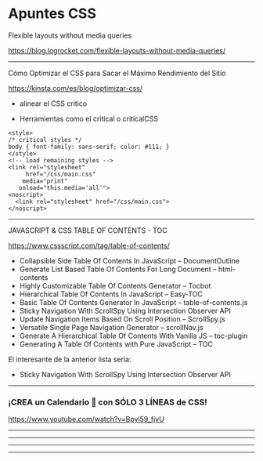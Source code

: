 # Apuntes CSS

Flexible layouts without media queries

https://blog.logrocket.com/flexible-layouts-without-media-queries/

___

Cómo Optimizar el CSS para Sacar el Máximo Rendimiento del Sitio

https://kinsta.com/es/blog/optimizar-css/


- alinear el CSS critico

- Herramientas como el critical o criticalCSS

~~~
<style>
/* critical styles */
body { font-family: sans-serif; color: #111; }
</style>
<!-- load remaining styles -->
<link rel="stylesheet" 
     href="/css/main.css"
    media="print" 
   onload="this.media='all'">
<noscript>
  <link rel="stylesheet" href="/css/main.css">
</noscript>
~~~



___

JAVASCRIPT & CSS TABLE OF CONTENTS - TOC

https://www.cssscript.com/tag/table-of-contents/

- Collapsible Side Table Of Contents In JavaScript – DocumentOutline
- Generate List Based Table Of Contents For Long Document – html-contents
- Highly Customizable Table Of Contents Generator – Tocbot
- Hierarchical Table Of Contents In JavaScript – Easy-TOC
- Basic Table Of Contents Generator In JavaScript – table-of-contents.js
- Sticky Navigation With ScrollSpy Using Intersection Observer API
- Update Navigation Items Based On Scroll Position – ScrollSpy.js
- Versatile Single Page Navigation Generator – scrollNav.js
- Generate A Hierarchical Table Of Contents With Vanilla JS – toc-plugin
- Generating A Table Of Contents with Pure JavaScript – TOC


El interesante de la anterior lista seria:

- Sticky Navigation With ScrollSpy Using Intersection Observer API



___

### ¡CREA un Calendario 📆 con SÓLO 3 LÍNEAS de CSS!

https://www.youtube.com/watch?v=Bpyl59_fjvU






___




___







___



___






